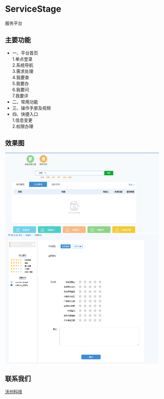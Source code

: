 # ServiceStage
服务平台

## 主要功能
* 一、平台首页<br>
 1.单点登录<br>
 2.系统导航<br>
 3.需求处理<br>
 4.我要查<br>
 5.我要办<br>
 6.我要问<br>
 7.我要评<br>
* 二、常用功能<br>
* 三、操作手册及视频<br>
* 四、快捷入口<br>
 1.信息变更<br>
 2.权限办理<br>

## 效果图
![process](https://raw.githubusercontent.com/volchamp/ServiceStage/master/screenshot/home.png)
![process](https://raw.githubusercontent.com/volchamp/ServiceStage/master/screenshot/handler.png)

 ## 联系我们
[沃创科技](http://www.volchamp.com.cn/)